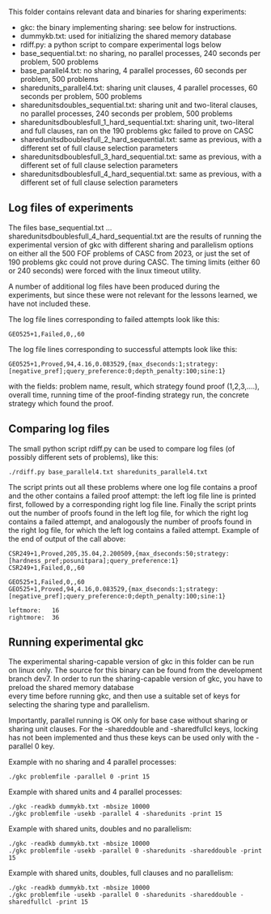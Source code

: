 This folder contains relevant data and binaries for sharing experiments:

* gkc: the binary implementing sharing: see below for instructions.
* dummykb.txt: used for initializing the shared memory database
* rdiff.py: a python script to compare experimental logs below
* base_sequential.txt: no sharing, no parallel processes, 240 seconds per problem, 500 problems
* base_parallel4.txt: no sharing, 4 parallel processes, 60 seconds per problem, 500 problems
* sharedunits_parallel4.txt: sharing unit clauses, 4 parallel processes, 60 seconds per problem, 500 problems
* sharedunitsdoubles_sequential.txt: sharing unit and two-literal clauses, no parallel processes, 240 seconds per problem, 500 problems
* sharedunitsdboublesfull_1_hard_sequential.txt: sharing unit, two-literal and full clauses, ran on the 190 problems gkc failed to prove on CASC
* sharedunitsdboublesfull_2_hard_sequential.txt: same as previous, with a different set of full clause selection parameters
* sharedunitsdboublesfull_3_hard_sequential.txt: same as previous, with a different set of full clause selection parameters
* sharedunitsdboublesfull_4_hard_sequential.txt: same as previous, with a different set of full clause selection parameters

Log files of experiments
------------------------

The files base_sequential.txt ... sharedunitsdboublesfull_4_hard_sequential.txt are the results of running the experimental version of gkc with 
different sharing and parallelism options on either all the 500 FOF problems of CASC from 2023, or just the set of 190 problems gkc could not prove during CASC.
The timing limits (either 60 or 240 seconds) were forced with the linux timeout utility.

A number of additional log files have been produced during the experiments, but since these were not relevant for the lessons learned, we have not
included these.

The log file lines corresponding to failed attempts look like this:

    GEO525+1,Failed,0,,60
  
The log file lines corresponding to successful attempts look like this:  

    GEO525+1,Proved,94,4.16,0.083529,{max_dseconds:1;strategy:[negative_pref];query_preference:0;depth_penalty:100;sine:1}
  
with the fields: problem name, result, which strategy found proof (1,2,3,....), overall time, running time of the proof-finding strategy run, 
the concrete strategy which found the proof.

Comparing log files
-------------------

The small python script rdiff.py can be used to compare log files (of possibly different sets of problems), like this:

    ./rdiff.py base_parallel4.txt sharedunits_parallel4.txt
  
The script prints out all these problems where one log file contains a proof and the other contains a failed proof attempt: 
the left log file line is printed first, followed by a corresponding right log file line. Finally the script prints out the number of proofs found in
the left log file, for which the right log contains a failed attempt, and analogously the number of proofs found in the right log file,
for which the left log contains a failed attempt. Example of the end of output of the call above:

    CSR249+1,Proved,205,35.04,2.200509,{max_dseconds:50;strategy:[hardness_pref;posunitpara];query_preference:1}
    CSR249+1,Failed,0,,60
    
    GEO525+1,Failed,0,,60
    GEO525+1,Proved,94,4.16,0.083529,{max_dseconds:1;strategy:[negative_pref];query_preference:0;depth_penalty:100;sine:1}
    
    leftmore:   16
    rightmore:  36


Running experimental gkc
------------------------

The experimental sharing-capable version of gkc in this folder can be run on linux only. The source for this binary can be found from the development branch dev7.
In order to run the sharing-capable version of gkc, you have to preload the shared memory database  
every time before running gkc, and then use a suitable set of keys for selecting the sharing type and parallelism.

Importantly, parallel running is OK only for base case without sharing or sharing unit clauses. For the -shareddouble and -sharedfullcl keys, locking has not
been implemented and thus these keys can be used only with the -parallel 0 key.

Example with no sharing and 4 parallel processes:

    ./gkc problemfile -parallel 0 -print 15

Example with shared units and 4 parallel processes:

    ./gkc -readkb dummykb.txt -mbsize 10000
    ./gkc problemfile -usekb -parallel 4 -sharedunits -print 15
  
Example with shared units, doubles and no parallelism:

    ./gkc -readkb dummykb.txt -mbsize 10000
    ./gkc problemfile -usekb -parallel 0 -sharedunits -shareddouble -print 15  
  
Example with shared units, doubles, full clauses and no parallelism:

    ./gkc -readkb dummykb.txt -mbsize 10000
    ./gkc problemfile -usekb -parallel 0 -sharedunits -shareddouble -sharedfullcl -print 15   
  


